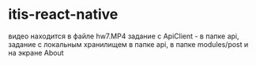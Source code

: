 # itis-react-native

видео находится в файле hw7.MP4
задание с ApiClient - в папке api, задание с локальным хранилищем в папке api, в папке modules/post и на экране About
